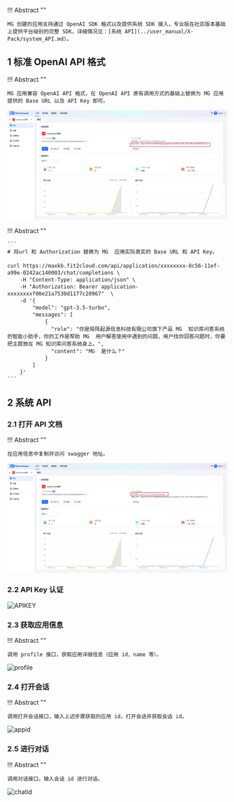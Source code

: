 !!! Abstract ""

    MG 创建的应用支持通过 OpenAI SDK 格式以及提供系统 SDK 接入，专业版在社区版本基础上提供平台级别的完整 SDK，详细情况见：[系统 API](../user_manual/X-Pack/system_API.md)。

## 1 标准 OpenAI API 格式

!!! Abstract ""

    MG 应用兼容 OpenAI API 格式，在 OpenAI API 原有调用方式的基础上替换为 MG 应用提供的 Base URL 以及 API Key 即可。

![API doc](../img/dev/openai_baseurl.png)

!!! Abstract ""

    ```
    # 将url 和 Authorization 替换为 MG  应用实际真实的 Base URL 和 API Key。

    curl https://maxkb.fit2cloud.com/api/application/xxxxxxxx-8c56-11ef-a99e-0242ac140003/chat/completions \
        -H "Content-Type: application/json" \
        -H "Authorization: Bearer application-xxxxxxxxf00e21a7530d1177c20967"  \
        -d '{
            "model": "gpt-3.5-turbo",
            "messages": [
                {
                  "role": "你是矩阵起源信息科技有限公司旗下产品 MG  知识库问答系统的智能小助手，你的工作是帮助 MG  用户解答使用中遇到的问题，用户找你回答问题时，你要把主题放在 MG 知识库问答系统身上。",
                  "content": "MG  是什么？"
                }
            ]
        }'
    ```

## 2 系统 API

### 2.1 打开 API 文档

!!! Abstract ""

    在应用信息中复制并访问 swagger 地址。

![API doc](../img/dev/app_swaagger.png)

### 2.2 API Key 认证

![APIKEY](../img/dev/app_apikey.png)

### 2.3 获取应用信息

!!! Abstract ""

    调用 profile 接口，获取应用详细信息（应用 id、name 等）。

![ profile](../img/dev/app_profile.png)

### 2.4 打开会话

!!! Abstract ""

    调用打开会话接口，输入上述步骤获取的应用 id，打开会话并获取会话 id。

![appid](../img/dev/chat_open.png)

### 2.5 进行对话

!!! Abstract ""

    调用对话接口，输入会话 id 进行对话。

![chatid](../img/dev/app_chat.png)

